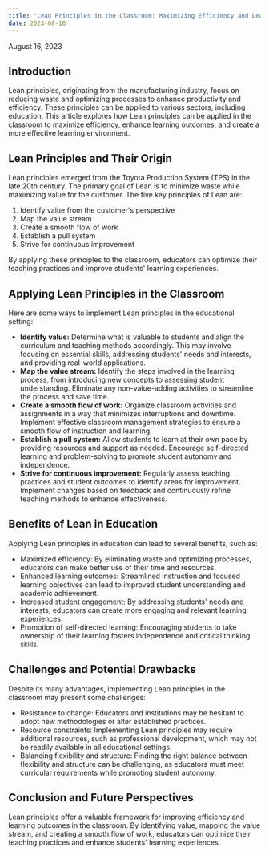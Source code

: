```yaml
---
title: 'Lean Principles in the Classroom: Maximizing Efficiency and Learning Outcomes'
date: 2023-08-16
---
```


August 16, 2023

## Introduction

Lean principles, originating from the manufacturing industry, focus on reducing waste and optimizing processes to enhance productivity and efficiency. These principles can be applied to various sectors, including education. This article explores how Lean principles can be applied in the classroom to maximize efficiency, enhance learning outcomes, and create a more effective learning environment.

## Lean Principles and Their Origin

Lean principles emerged from the Toyota Production System (TPS) in the late 20th century. The primary goal of Lean is to minimize waste while maximizing value for the customer. The five key principles of Lean are:

1. Identify value from the customer's perspective
2. Map the value stream
3. Create a smooth flow of work
4. Establish a pull system
5. Strive for continuous improvement

By applying these principles to the classroom, educators can optimize their teaching practices and improve students' learning experiences.

## Applying Lean Principles in the Classroom

Here are some ways to implement Lean principles in the educational setting:

- **Identify value:** Determine what is valuable to students and align the curriculum and teaching methods accordingly. This may involve focusing on essential skills, addressing students' needs and interests, and providing real-world applications.
- **Map the value stream:** Identify the steps involved in the learning process, from introducing new concepts to assessing student understanding. Eliminate any non-value-adding activities to streamline the process and save time.
- **Create a smooth flow of work:** Organize classroom activities and assignments in a way that minimizes interruptions and downtime. Implement effective classroom management strategies to ensure a smooth flow of instruction and learning.
- **Establish a pull system:** Allow students to learn at their own pace by providing resources and support as needed. Encourage self-directed learning and problem-solving to promote student autonomy and independence.
- **Strive for continuous improvement:** Regularly assess teaching practices and student outcomes to identify areas for improvement. Implement changes based on feedback and continuously refine teaching methods to enhance effectiveness.

## Benefits of Lean in Education

Applying Lean principles in education can lead to several benefits, such as:

- Maximized efficiency: By eliminating waste and optimizing processes, educators can make better use of their time and resources.
- Enhanced learning outcomes: Streamlined instruction and focused learning objectives can lead to improved student understanding and academic achievement.
- Increased student engagement: By addressing students' needs and interests, educators can create more engaging and relevant learning experiences.
- Promotion of self-directed learning: Encouraging students to take ownership of their learning fosters independence and critical thinking skills.

## Challenges and Potential Drawbacks

Despite its many advantages, implementing Lean principles in the classroom may present some challenges:

- Resistance to change: Educators and institutions may be hesitant to adopt new methodologies or alter established practices.
- Resource constraints: Implementing Lean principles may require additional resources, such as professional development, which may not be readily available in all educational settings.
- Balancing flexibility and structure: Finding the right balance between flexibility and structure can be challenging, as educators must meet curricular requirements while promoting student autonomy.

## Conclusion and Future Perspectives

Lean principles offer a valuable framework for improving efficiency and learning outcomes in the classroom. By identifying value, mapping the value stream, and creating a smooth flow of work, educators can optimize their teaching practices and enhance students' learning experiences.
